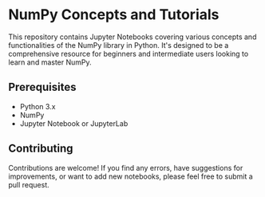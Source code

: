 # NumPy Concepts and Tutorials

This repository contains Jupyter Notebooks covering various concepts and functionalities of the NumPy library in Python. It's designed to be a comprehensive resource for beginners and intermediate users looking to learn and master NumPy.

## Prerequisites

* Python 3.x
* NumPy
* Jupyter Notebook or JupyterLab

## Contributing

Contributions are welcome! If you find any errors, have suggestions for improvements, or want to add new notebooks, please feel free to submit a pull request.
